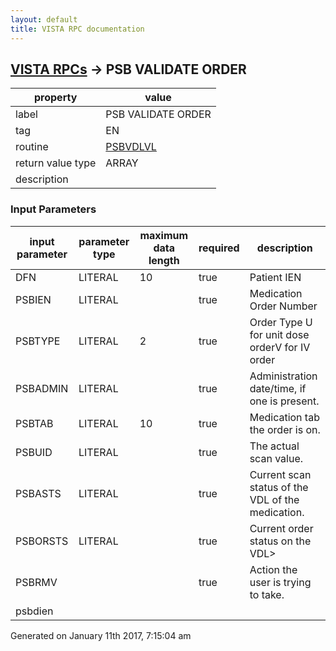 ```yaml
---
layout: default
title: VISTA RPC documentation
---
```




## [VISTA RPCs](TableOfContent.md) &#8594; PSB VALIDATE ORDER 

 property | value 
--- | --- 
 label | PSB VALIDATE ORDER
 tag | EN
 routine | [PSBVDLVL](http://code.osehra.org/dox/Routine_PSBVDLVL_source.html)
 return value type | ARRAY
 description | 

### Input Parameters

| input parameter | parameter type | maximum data length | required | description | 
| --- | --- | --- | --- | --- | 
| DFN | LITERAL | 10 | true | Patient IEN | 
| PSBIEN | LITERAL |  | true | Medication Order Number | 
| PSBTYPE | LITERAL | 2 | true | Order Type U for unit dose orderV for IV order | 
| PSBADMIN | LITERAL |  | true | Administration date/time, if one is present. | 
| PSBTAB | LITERAL | 10 | true | Medication tab the order is on. | 
| PSBUID | LITERAL |  | true | The actual scan value. | 
| PSBASTS | LITERAL |  | true | Current scan status of the VDL of the medication. | 
| PSBORSTS | LITERAL |  | true | Current order status on the VDL> | 
| PSBRMV |  |  | true | Action the user is trying to take. | 
| psbdien |  |  |  |  | 




 Generated on January 11th 2017, 7:15:04 am